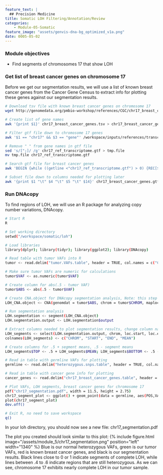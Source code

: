 ```yaml
---
feature_text: |
  ## Precision Medicine
title: Somatic LOH Filtering/Annotation/Review
categories:
    - Module-05-Somatic
feature_image: "assets/genvis-dna-bg_optimized_v1a.png"
date: 0005-05-02
---
```


### Module objectives
- Find segments of chromosomes 17 that show LOH

### Get list of breast cancer genes on chromosome 17 
Before we get our segmentation results, we will use a list of known breast cancer genes from the Cancer Gene Census to extract info for plotting these genes against our segmentation results.

```bash
# Download tsv file with known breast cancer genes on chromosome 17
wget http://genomedata.org/pmbio-workshop/references/CGC/chr17_breast_cancer_genes.tsv

# Create list of gene names
awk '{print $1}' chr17_breast_cancer_genes.tsv > chr17_breast_cancer_gene_names

# Filter gtf file down to chromosome 17 genes
awk '$1 == "chr17" && $3 == "gene"' /workspace/inputs/references/transcriptome/ref_transcriptome.gtf > chr17_ref_transcriptome.gtf

# Remove " " from gene names in gtf file
sed 's/[";]/ /g' chr17_ref_transcriptome.gtf > tmp.file
mv tmp.file chr17_ref_transcriptome.gtf

# Search gtf file for breast cancer genes
awk 'BEGIN {while ((getline <"chr17_ref_transcriptome.gtf") > 0) {REC[$14]=$0}} {print REC[$1]}' < chr17_breast_cancer_gene_names > chr17_breast_cancer_genes.gtf

# Subset file down to columns needed for plotting later
awk '{print $1 "\t" $4 "\t" $5 "\t" $14}' chr17_breast_cancer_genes.gtf > chr17_breast_cancer_genes.table
```

### Run DNAcopy
To find regions of LOH, we will use an R package for analyzing copy number variations, DNAcopy.

```bash
# Start R
R

# Set working directory
setwd("/workspace/somatic/loh")

# Load libraries
library(dplyr); library(tidyr); library(ggplot2); library(DNAcopy)

# Read table with tumor VAFs into R
tumor <- read.delim("tumor.VAFs.table", header = TRUE, col.names = c("CHROM", "POS", "TUMOR_DP", "AD", "VAF"))

# Make sure tumor VAFs are numeric for calculations
tumor$VAF <- as.numeric(tumor$VAF)

# Create column for abs(.5 - tumor VAF)
tumor$ABS <- abs(.5 - tumor$VAF)

# Create CNA.object for DNAcopy segmentation analysis, Note: this step will give a warning about repeated maploc, we can ignore this warning
LOH_CNA.object <- CNA(genomdat = tumor$ABS, chrom = tumor$CHROM, maploc = tumor$POS, data.type = 'binary')

# Run segmentation analysis
LOH.segmentation <- segment(LOH_CNA.object)
LOH.segmentation.output <- LOH.segmentation$output

# Extract columns needed to plot segmentation results, change column names
LOH_segments <- select(LOH.segmentation.output, chrom, loc.start, loc.end, seg.mean)
colnames(LOH_segments) <- c("CHROM", "START", "END", "MEAN")

# Create columns for .5 + segment means, .5 - segment means
LOH_segments$TOP <- .5 + LOH_segments$MEAN; LOH_segments$BOTTOM <- .5 - LOH_segments$MEAN

# Read in table with germline VAFs for plotting
germline <- read.delim("heterozygous.snps.table", header = TRUE, col.names = c("CHROM", "POS", "GT", "AD", "DP", "VAF"))

# Read in table with cancer gene info for plotting
cancer_genes <- read.delim("chr17_breast_cancer_genes.table", header = FALSE, col.names = c("CHROM", "START", "END", "GENE"))

# Plot VAFs, LOH segments, breast cancer genes for chromosome 17
pdf("chr17_segmentation.pdf", width = 11.5, height = 2.75)
chr17_segment_plot <- ggplot() + geom_point(data = germline, aes(POS,VAF), color="blue", size = .75) + geom_point(data = tumor, aes(POS,VAF), color="green", size = .75) + geom_segment(data = LOH_segments, aes(x = LOH_segments$START,y = LOH_segments$TOP,xend = LOH_segments$END,yend = LOH_segments$TOP), size = 1) + geom_segment(data = LOH_segments, aes(x = LOH_segments$START,y = LOH_segments$BOTTOM,xend = LOH_segments$END,yend = LOH_segments$BOTTOM), size = 1) + geom_segment(data = cancer_genes, aes(x = cancer_genes$START, y = 1.2, xend = cancer_genes$END, yend = 1.2), size = 3, color = "red", na.rm = TRUE) + geom_text(data = cancer_genes, aes(x=END, y=1.35, label=GENE), size = 2, color = "red", angle = 45, na.rm = TRUE) + xlab("Chromosome Position") + ylab("VAF") + ylim(0, 1.4)
plot(chr17_segment_plot)
dev.off()

# Exit R, no need to save workspace
q()
```
In your loh directory, you should now see a new file: chr17_segmentation.pdf

The plot you created should look similar to this plot:
{% include figure.html image="/assets/module_5/chr17_segmentation.png" position="left" width="1340" %}
Blue is our normal heterozygous VAFs, green is our tumor VAFs, red is known breast cancer genes, and black is our segmentation results. Black lines close to 0 or 1 indicate segments of complete LOH, while lines between .4 to .6 indicate regions that are still heterozygous. As we can see, chromosome 17 exhibits nearly complete LOH in our tumor sample.
